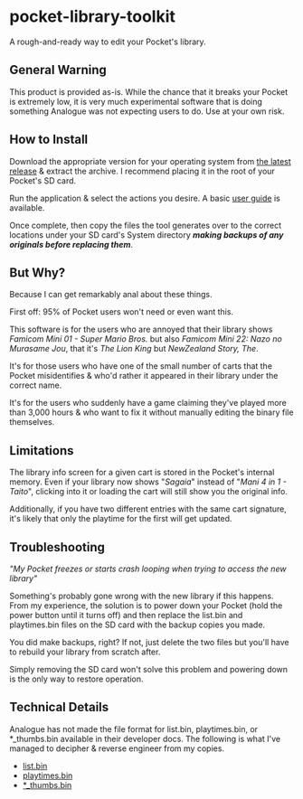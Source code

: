 # pocket-library-toolkit

A rough-and-ready way to edit your Pocket's library.

## General Warning

This product is provided as-is. While the chance that it breaks your Pocket is extremely low, it is very much
experimental software that is doing something Analogue was not expecting users to do. Use at your own risk.

## How to Install

Download the appropriate version for your operating system
from [the latest release](https://github.com/g026r/pocket-library-toolkit/releases/latest) & extract the archive. I
recommend placing it in the root of your Pocket's SD card.

Run the application & select the actions you desire. A basic [user guide](docs/userguide.md) is available.

Once complete, then copy the files the tool generates over to the correct locations under your SD card's System
directory _**making backups of any originals before replacing them**_.

## But Why?

Because I can get remarkably anal about these things.

First off: 95% of Pocket users won't need or even want this.

This software is for the users who are annoyed that their library shows _Famicom Mini 01 - Super Mario Bros._ but also
_Famicom Mini 22: Nazo no Murasame Jou_, that it's _The Lion King_ but _NewZealand Story, The_.

It's for those users who have one of the small number of carts that the Pocket misidentifies & who'd rather it appeared
in their library under the correct name.

It's for the users who suddenly have a game claiming they've played more than 3,000 hours & who want to fix it without
manually editing the binary file themselves.

## Limitations

The library info screen for a given cart is stored in the Pocket's internal memory. Even if your library
now shows "_Sagaia_" instead of "_Mani 4 in 1 - Taito_", clicking into it or loading the cart will still show you the
original info.

Additionally, if you have two different entries with the same cart signature, it's likely that only the playtime for the
first will get updated.

## Troubleshooting

_"My Pocket freezes or starts crash looping when trying to access the new library"_

Something's probably gone wrong with the new library if this happens. From my experience, the solution is to power down
your Pocket (hold the power button until it turns off) and then replace the list.bin and playtimes.bin files on the SD
card with the backup copies you made.

You did make backups, right? If not, just delete the two files but you'll have to rebuild
your library from scratch after.

Simply removing the SD card won't solve this problem and powering down is the only way to restore operation.

## Technical Details

Analogue has not made the file format for list.bin, playtimes.bin, or *_thumbs.bin available in their developer docs.
The following is what I've managed to decipher & reverse engineer from my copies.

* [list.bin](./docs/list.md)
* [playtimes.bin](./docs/playtimes.md)
* [*_thumbs.bin](./docs/thumbs.md)
